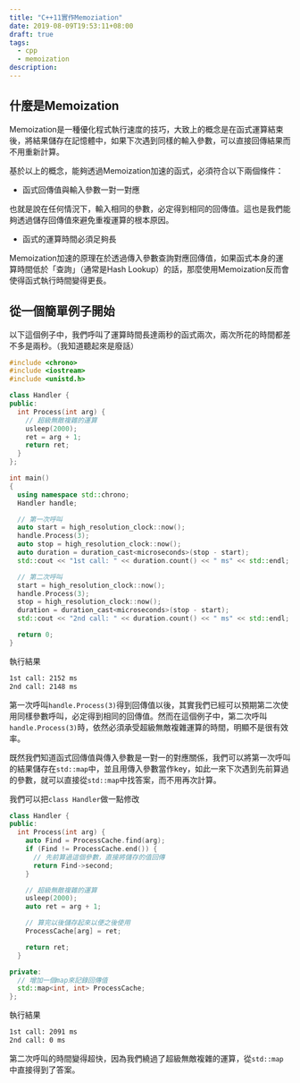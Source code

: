 ```yaml
---
title: "C++11實作Memoziation"
date: 2019-08-09T19:53:11+08:00
draft: true
tags:
  - cpp
  - memoization
description:
---
```

## 什麼是Memoization

Memoization是一種優化程式執行速度的技巧，大致上的概念是在函式運算結束後，將結果儲存在記憶體中，如果下次遇到同樣的輸入參數，可以直接回傳結果而不用重新計算。

基於以上的概念，能夠透過Memoization加速的函式，必須符合以下兩個條件：

- 函式回傳值與輸入參數一對一對應

也就是說在任何情況下，輸入相同的參數，必定得到相同的回傳值。這也是我們能夠透過儲存回傳值來避免重複運算的根本原因。

- 函式的運算時間必須足夠長

Memoization加速的原理在於透過傳入參數查詢對應回傳值，如果函式本身的運算時間低於「查詢」（通常是Hash Lookup）的話，那麼使用Memoization反而會使得函式執行時間變得更長。

## 從一個簡單例子開始

以下這個例子中，我們呼叫了運算時間長達兩秒的函式兩次，兩次所花的時間都差不多是兩秒。（我知道聽起來是廢話）

```cpp
#include <chrono>
#include <iostream>
#include <unistd.h>

class Handler {
public:
  int Process(int arg) {
    // 超級無敵複雜的運算
    usleep(2000);
    ret = arg + 1;
    return ret;
  }
};

int main()
{
  using namespace std::chrono;
  Handler handle;

  // 第一次呼叫
  auto start = high_resolution_clock::now();
  handle.Process(3);
  auto stop = high_resolution_clock::now();
  auto duration = duration_cast<microseconds>(stop - start);
  std::cout << "1st call: " << duration.count() << " ms" << std::endl;

  // 第二次呼叫
  start = high_resolution_clock::now();
  handle.Process(3);
  stop = high_resolution_clock::now();
  duration = duration_cast<microseconds>(stop - start);
  std::cout << "2nd call: " << duration.count() << " ms" << std::endl;

  return 0;
}
```

執行結果

```bash
1st call: 2152 ms
2nd call: 2148 ms
```

第一次呼叫`handle.Process(3)`得到回傳值以後，其實我們已經可以預期第二次使用同樣參數呼叫，必定得到相同的回傳值。然而在這個例子中，第二次呼叫`handle.Process(3)`時，依然必須承受超級無敵複雜運算的時間，明顯不是很有效率。

既然我們知道函式回傳值與傳入參數是一對一的對應關係，我們可以將第一次呼叫的結果儲存在`std::map`中，並且用傳入參數當作key，如此一來下次遇到先前算過的參數，就可以直接從`std::map`中找答案，而不用再次計算。

我們可以把`class Handler`做一點修改

```cpp
class Handler {
public:
  int Process(int arg) {
    auto Find = ProcessCache.find(arg);
    if (Find != ProcessCache.end()) {
      // 先前算過這個參數，直接將儲存的值回傳
      return Find->second;
    }

    // 超級無敵複雜的運算
    usleep(2000);
    auto ret = arg + 1;

    // 算完以後儲存起來以便之後使用
    ProcessCache[arg] = ret;

    return ret;
  }

private:
  // 增加一個map來記錄回傳值
  std::map<int, int> ProcessCache;
};
```

執行結果

```bash
1st call: 2091 ms
2nd call: 0 ms
```

第二次呼叫的時間變得超快，因為我們繞過了超級無敵複雜的運算，從`std::map`中直接得到了答案。
